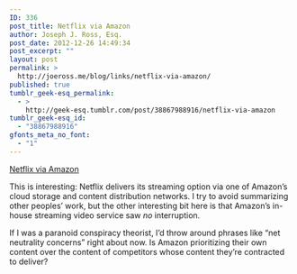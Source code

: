 ```yaml
---
ID: 336
post_title: Netflix via Amazon
author: Joseph J. Ross, Esq.
post_date: 2012-12-26 14:49:34
post_excerpt: ""
layout: post
permalink: >
  http://joeross.me/blog/links/netflix-via-amazon/
published: true
tumblr_geek-esq_permalink:
  - >
    http://geek-esq.tumblr.com/post/38867988916/netflix-via-amazon
tumblr_geek-esq_id:
  - "38867988916"
gfonts_meta_no_font:
  - "1"
---
```

<a href='http://www.theatlanticwire.com/technology/2012/12/great-netflix-christmas-outage-thankfully-over/60303/'>Netflix via Amazon</a><div class="link_description"><p>This is interesting: Netflix delivers its streaming option via one of Amazon&#8217;s cloud storage and content distribution networks. I try to avoid summarizing other peoples&#8217; work, but the other interesting bit here is that Amazon&#8217;s in-house streaming video service saw <em>no</em> interruption.</p>

<p>If I was a paranoid conspiracy theorist, I&#8217;d throw around phrases like &#8220;net neutrality concerns&#8221; right about now. Is Amazon prioritizing their own content over the content of competitors whose content they&#8217;re contracted to deliver?</p></div>